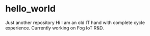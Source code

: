 # hello_world
Just another repository
Hi I am an old IT hand with complete cycle experience. Currently working on Fog IoT R&D.
